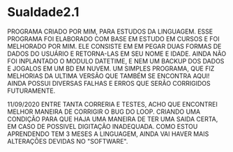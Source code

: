 # SuaIdade2.1
PROGRAMA CRIADO POR MIM, PARA ESTUDOS DA LINGUAGEM.
ESSE PROGRAMA FOI ELABORADO COM BASE EM ESTUDO EM CURSOS E FOI MELHORADO POR MIM.
ELE CONSISTE EM EM PEGAR DUAS FORMAS DE DADOS DO USUÁRIO E RETORNA-LAS EM SEU NOME E IDADE.
AINDA NÃO FOI INPLANTADO O MODULO DATETIME, E NEM UM BACKUP DOS DADOS E JOGALOS EM UM BD EM NUVEM.
UM SIMPLES PROGRAMA, QUE FIZ MELHORIAS DA ULTIMA VERSÃO QUE TAMBÉM SE ENCONTRA AQUI!
AINDA POSSUI DIVERSAS FALHAS E ERROS QUE SERÃO CORRIGIDOS FUTURAMENTE.

11/09/2020 
ENTRE TANTA CORRERIA E TESTES, ACHO QUE ENCONTREI MELHOR MANEIRA DE CORRIGIR O BUG DO LOOP.
CRIANDO UMA CONDIÇÃO PARA QUE HAJA UMA MANEIRA DE TER UMA SAIDA CERTA, EM CASO DE POSSIVEL DIGITAÇÃO INADEQUADA.
COMO ESTOU APRENDENDO TEM 3 MESES A LINGUAGEM, AINDA VAI HAVER MAIS ALTERAÇÕES DEVIDAS NO "SOFTWARE".

